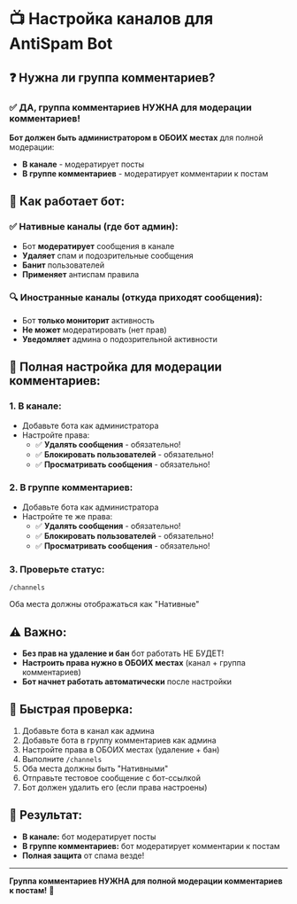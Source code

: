 # 📺 Настройка каналов для AntiSpam Bot

## ❓ **Нужна ли группа комментариев?**

### ✅ **ДА, группа комментариев НУЖНА для модерации комментариев!**

**Бот должен быть администратором в ОБОИХ местах** для полной модерации:
- **В канале** - модератирует посты
- **В группе комментариев** - модератирует комментарии к постам

## 🎯 **Как работает бот:**

### ✅ **Нативные каналы (где бот админ):**
- Бот **модератирует** сообщения в канале
- **Удаляет** спам и подозрительные сообщения
- **Банит** пользователей
- **Применяет** антиспам правила

### 🔍 **Иностранные каналы (откуда приходят сообщения):**
- Бот **только мониторит** активность
- **Не может** модератировать (нет прав)
- **Уведомляет** админа о подозрительной активности

## 🔧 **Полная настройка для модерации комментариев:**

### 1. **В канале:**
- Добавьте бота как администратора
- Настройте права:
  - ✅ **Удалять сообщения** - обязательно!
  - ✅ **Блокировать пользователей** - обязательно!
  - ✅ **Просматривать сообщения** - обязательно!

### 2. **В группе комментариев:**
- Добавьте бота как администратора
- Настройте те же права:
  - ✅ **Удалять сообщения** - обязательно!
  - ✅ **Блокировать пользователей** - обязательно!
  - ✅ **Просматривать сообщения** - обязательно!

### 3. **Проверьте статус:**
```
/channels
```
Оба места должны отображаться как "Нативные"

## ⚠️ **Важно:**

- **Без прав на удаление и бан** бот работать НЕ БУДЕТ!
- **Настроить права нужно в ОБОИХ местах** (канал + группа комментариев)
- **Бот начнет работать автоматически** после настройки

## 🚀 **Быстрая проверка:**

1. Добавьте бота в канал как админа
2. Добавьте бота в группу комментариев как админа
3. Настройте права в ОБОИХ местах (удаление + бан)
4. Выполните `/channels`
5. Оба места должны быть "Нативными"
6. Отправьте тестовое сообщение с бот-ссылкой
7. Бот должен удалить его (если права настроены)

## 🎯 **Результат:**

- **В канале:** бот модератирует посты
- **В группе комментариев:** бот модератирует комментарии к постам
- **Полная защита** от спама везде!

---

**Группа комментариев НУЖНА для полной модерации комментариев к постам!** 🎯
